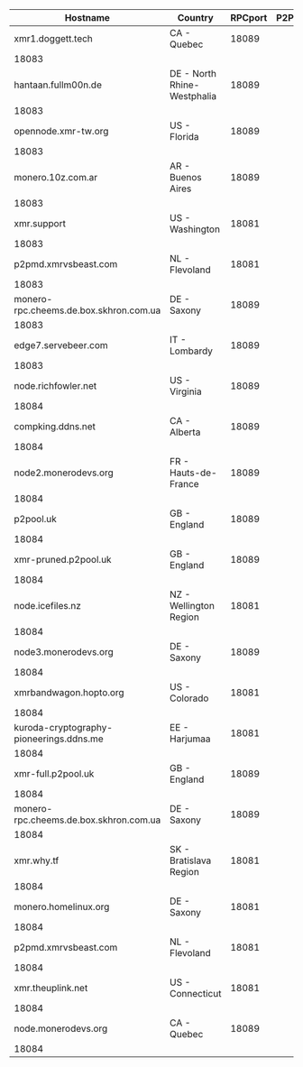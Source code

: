 Hostname | Country | RPCport | P2Pport
--- | --- | --- | ---
xmr1.doggett.tech | CA - Quebec | 18089
 | 18083
hantaan.fullm00n.de | DE - North Rhine-Westphalia | 18089
 | 18083
opennode.xmr-tw.org | US - Florida | 18089
 | 18083
monero.10z.com.ar | AR - Buenos Aires | 18089
 | 18083
xmr.support | US - Washington | 18081
 | 18083
p2pmd.xmrvsbeast.com | NL - Flevoland | 18081
 | 18083
monero-rpc.cheems.de.box.skhron.com.ua | DE - Saxony | 18089
 | 18083
edge7.servebeer.com | IT - Lombardy | 18089
 | 18083
node.richfowler.net | US - Virginia | 18089
 | 18084
compking.ddns.net | CA - Alberta | 18089
 | 18084
node2.monerodevs.org | FR - Hauts-de-France | 18089
 | 18084
p2pool.uk | GB - England | 18089
 | 18084
xmr-pruned.p2pool.uk | GB - England | 18089
 | 18084
node.icefiles.nz | NZ - Wellington Region | 18081
 | 18084
node3.monerodevs.org | DE - Saxony | 18089
 | 18084
xmrbandwagon.hopto.org | US - Colorado | 18081
 | 18084
kuroda-cryptography-pioneerings.ddns.me | EE - Harjumaa | 18081
 | 18084
xmr-full.p2pool.uk | GB - England | 18089
 | 18084
monero-rpc.cheems.de.box.skhron.com.ua | DE - Saxony | 18089
 | 18084
xmr.why.tf | SK - Bratislava Region | 18081
 | 18084
monero.homelinux.org | DE - Saxony | 18081
 | 18084
p2pmd.xmrvsbeast.com | NL - Flevoland | 18081
 | 18084
xmr.theuplink.net | US - Connecticut | 18081
 | 18084
node.monerodevs.org | CA - Quebec | 18089
 | 18084
